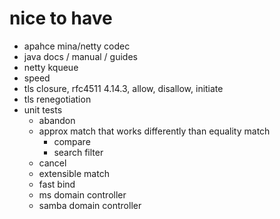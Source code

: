 # nice to have

- apahce mina/netty codec
- java docs / manual / guides
- netty kqueue
- speed
- tls closure, rfc4511 4.14.3, allow, disallow, initiate
- tls renegotiation
- unit tests
  - abandon
  - approx match that works differently than equality match
    - compare
    - search filter
  - cancel
  - extensible match
  - fast bind
  - ms domain controller
  - samba domain controller
